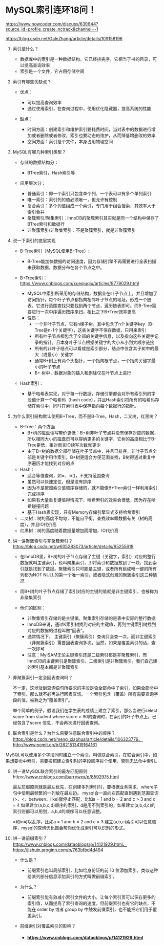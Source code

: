 # MySQL索引连环18问！

https://www.nowcoder.com/discuss/639644?source_id=profile_create_nctrack&channel=-1

https://blog.csdn.net/GaleZhang/article/details/109158196

1. 索引是什么？

   - 数据库中的索引是一种数据结构，它已经排完序，它相当于书的目录，可以提高查询效率
   - 索引是一个文件，它占用存储空间

   

2. 索引有哪些优缺点？

   - 优点：

     - 可以提高查询效率
     - 通过使用索引，在查询过程中，使用优化隐藏器，提高系统的性能

   - 缺点：

     - 时间方面：创建索引和维护索引要耗费时间，当对表中的数据进行增加或者删除或者修改，索引也要动态的维护，从而降低增删改的效率
     - 空间方面：索引是个文件，本身占用物理空间

     

3. MySQL有哪几种索引类型？

   - 存储的数据结构分：

     - BTree索引，Hash索引等

   - 应用层次分：

     - 普通索引：即一个索引只包含单个列，一个表可以有多个单列索引
     - 唯一索引：索引列的值必须唯一，但允许有控制
     - 复合索引：多个列值组成一个索引，专门用于组合搜索，其效率大于索引合并
     - 聚簇索引/聚集索引：InnoDB的聚簇索引其实就是同一个结构中保存了BTree索引和数据行
     - 非聚簇索引/非聚集索引：不是聚簇索引，就是非聚簇索引

     

4. 说一下索引的底层实现

   - B-Tree索引（MySQL使用B+Tree）: 

     - B-Tree能加快数据的访问速度，因为存储引擎不再需要进行全表扫描来获取数据，数据分布在各个节点之中。

   - B+Tree索引：https://www.cnblogs.com/xueqiuqiu/articles/8779029.html

     - MySQL中索引所采用的存储结构，数据全在叶子节点上，并且增加了访问指针，每个叶子节点都指向相邻叶子节点的地址，形成一个链表。它进行范围查找只要找到两个节点，遍历链表即可。而B-Tree需要进行一次中序遍历按序来扫，相比之下B+Tree效率更高
     - 性质：
       - 一个非叶子节点，它有n棵子树，其中包含了n个关键字key（B-Tree是n-1个关键字），这些关键字不保存数据，只用来索引
       - 所有叶子节点都包含了全部的关键字信息，以及指向这些关键字记录的指针，且本身叶子节点根据关键字的大小从小到大顺序链接
       - 所有的非叶子结点可以看成是索引部分，结点中仅含其子树中的最大（或最小）关键字
       - 通常B+树上有两个头指针，一个指向根节点，一个指向关键字最小的叶子节点
       - B+ 树中，数据对象的插入和删除仅在叶节点上进行

   - Hash索引：

     - 基于哈希表实现，对于每一行数据，存储引擎都会对所有索引列的字段值计算一个哈希码（hash code），并且Hash索引将所有的哈希码存储在索引中，同时在索引表中保存指向每个数据行的指针。

     

5. 为什么索引结构默认使用B+Tree，而不是B-Tree，Hash，二叉树，红黑树？

   - B-Tree：两个方面
     - B+树的磁盘读写带价更低：B+树非叶子节点并没有保存对应的数据，所以相同大小的磁盘页可以容纳更多的关键字，它树的高度相比于B-Tree更低，相对而言IO读写次数就更少
     - 由于B+树的数据全部存储在叶子节点中，并且已排序，非叶子节点全部是关键字用作索引，B+树更适合方便范围查找，B树得通过重复中序遍历才能找到对应的点
   - Hash：
     - 适合等值查询，如=、in()，不支持范围查询
     - 虽然可以快速定位，但是没有排序
     - 因为不是按照索引值顺序存储的，就不能像B+Tree索引一样利用索引完成排序 
     - 如果有大量重复键值得情况下，哈希索引的效率会很低，因为存在哈希碰撞问题 
     - 基于Hash表实现，只有Memory存储引擎显式支持哈希索引
   - 二叉树：树的高度不均匀，不能自平衡，查找效率跟数据有关（树的高度），并且IO代价高
   - 红黑树：树的高度随着数据量增加而增加，IO代价高

   

6. 讲一讲聚簇索引与非聚簇索引？https://blog.csdn.net/w605283073/article/details/95255618

   - 在InnoDB里，B+树的叶子节点存储了主键（关键字，索引）对应的整行数据就叫主键索引，也叫聚集索引，即将索引和数据放到了一块，找到索引就是找到了数据。聚簇索引只可能是主键，或者所有组成唯一键的所有列都为NOT NULL的第一个唯一索引，或者隐式创建的聚簇索引这三种情况

   - 而B+树的叶子节点存储了索引对应的主键的值就是非主键索引，也被称为非聚集索引

   - 他们的区别：

     - 非聚集索引存储的是主键值，聚集索引存储的是表中实际的整行数据
     - InnoDB来说，通过K索引树找到对应的主键值，再到主键索引树找到对应的数据的过程叫做“回表”。
     - 通常情况下， 主键索引（聚簇索引）查询只会查一次，而非主键索引（非聚簇索引）需要回表查询多次。当然，如果是覆盖索引的话，查一次即可
     - 注意：MyISAM无论主键索引还是二级索引都是非聚簇索引，而InnoDB的主键索引是聚簇索引，二级索引是非聚簇索引。我们自己建的索引基本都是非聚簇索引

     

7. 非聚簇索引一定会回表查询吗？

   不一定，这涉及到查询语句所要求的字段是否全部命中了索引，如果全部命中了索引，那么就不必再进行回表查询。一个索引包含（覆盖）所有需要查询字段的值，被称之为"覆盖索引"。

   举个简单的例子，假设我们在学生表的成绩上建立了索引，那么当进行select score from student where score > 90的查询时，在索引的叶子节点上，已经包含了score 信息，不会再次进行回表查询。

   

8.  联合索引是什么？为什么需要注意联合索引中的顺序？https://blog.csdn.net/meng_xiaohua/article/details/106323779、http://www.pomit.cn/tr/2621513419164161

   MySQL可以使用多个字段同时建立一个索引，叫做联合索引。在联合索引中，如果想要命中索引，需要按照建立索引时的字段顺序挨个使用，否则无法命中索引。

   

9. 讲一讲MySQL联合索引的最左匹配原则https://www.cnblogs.com/barrywxx/p/8592975.html

   最左前缀原则就是最左优先，在创建多列索引时，要根据业务需求，where子句中使用最频繁的一列放在最左边。
   mysql会一直向右匹配直到遇到范围查询(>、<、between、like)就停止匹配，比如a = 1 and b = 2 and c > 3 and d = 4 如果建立(a,b,c,d)顺序的索引，d是用不到索引的，如果建立(a,b,d,c)的索引则都可以用到，a,b,d的顺序可以任意调整。

   =和in可以乱序，比如a = 1 and b = 2 and c = 3 建立(a,b,c)索引可以任意顺序，mysql的查询优化器会帮你优化成索引可以识别的形式。

   

10. 讲一讲前缀索引？https://www.cnblogs.com/dataoblogs/p/14121929.html、https://jishuin.proginn.com/p/763bfbd4d494

    - 什么是？

      - 前缀索引也叫局部索引，比如给身份证的前 10 位添加索引，类似这种给某列部分信息添加索引的方式叫做前缀索引。

    - 为什么？

      - 前缀索引能有效减小索引文件的大小，让每个索引页可以保存更多的索引值，从而提高了索引查询的速度。但前缀索引也有它的缺点，不能在 order by 或者 group by 中触发前缀索引，也不能把它们用于覆盖索引。

    - 前缀索引对覆盖索引的影响？

      - #### https://www.cnblogs.com/dataoblogs/p/14121929.html





